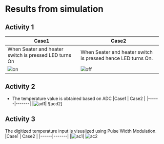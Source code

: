 #  Results from simulation
## Activity 1
|Case1 | Case2 |
|------|-------|
| When Seater and heater switch is pressed LED turns On | When Seater and heater switch is pressed hence LED turns On. | 
|![on](https://github.com/Shwetha-H/Stepin-Embedded_C/blob/1a88897949f72365e59d367732693979cf271870/Images/LED_ON.png) | ![off](https://github.com/Shwetha-H/Stepin-Embedded_C/blob/34a8da6092c87f0c01562251036bf8f42e71ac13/Images/LED_OFF.png)|
 


## Activity 2
- The temperature value is obtained based on ADC
|Case1 | Case2 |
|------|-------|
|![ad1](https://github.com/Shwetha-H/Stepin-Embedded_C/blob/1408a7e65488740ec290a7afa96322fcabe5f81c/Images/ADC1.png)| ![acd2]
## Activity 3
The digitized temperature input is visualized using Pulse Width Modulation.
|Case1 | Case2 |
|------|-------|
|![ac1](https://github.com/Shwetha-H/Stepin-Embedded_C/blob/0b14e850d1093dd60432f82d695ecb87a92ece88/Images/ac3(1).png)| ![ac2](https://github.com/Shwetha-H/Stepin-Embedded_C/blob/446ce47b72b3553367a87bf0d7df3e05b4c76663/Images/ac3(2).png)
